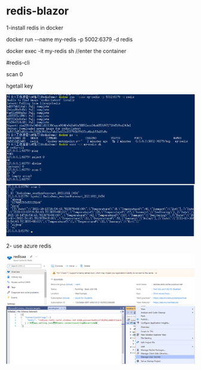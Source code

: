 # redis-blazor

1-install redis in docker 

docker run --name my-redis -p 5002:6379 -d redis

docker exec -it my-redis sh //enter the container

#redis-cli

scan 0

hgetall key

![image](https://github.com/mia-li/redis-blazor/blob/master/Pictures/1.png)
![image](https://github.com/mia-li/redis-blazor/blob/master/Pictures/2.png)

2- use azure redis 

![image](https://github.com/mia-li/redis-blazor/blob/master/Pictures/3.png)
![image](https://github.com/mia-li/redis-blazor/blob/master/Pictures/4.png)
